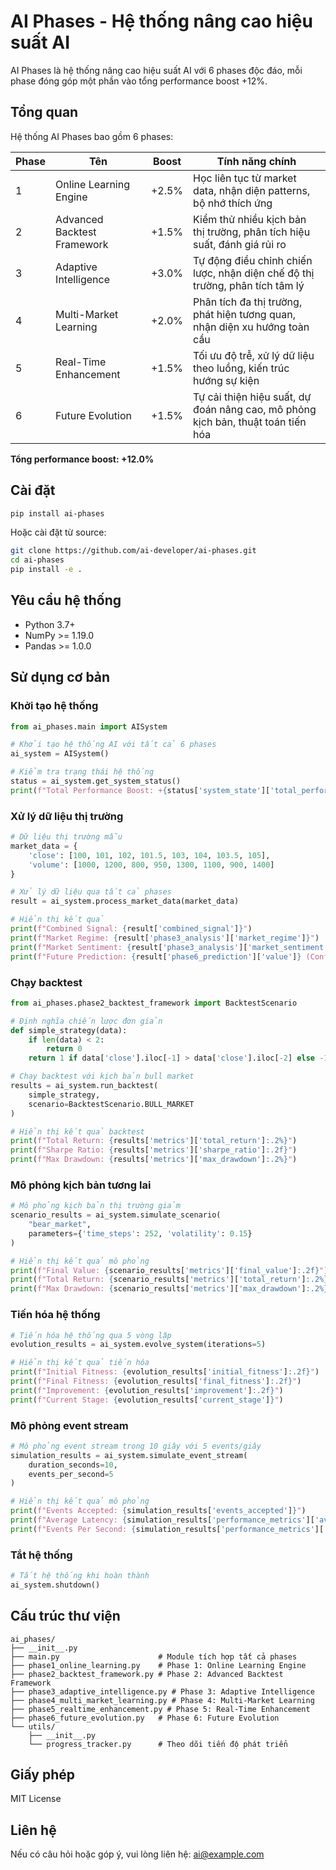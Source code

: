 # AI Phases - Hệ thống nâng cao hiệu suất AI

AI Phases là hệ thống nâng cao hiệu suất AI với 6 phases độc đáo, mỗi phase đóng góp một phần vào tổng performance boost +12%.

## Tổng quan

Hệ thống AI Phases bao gồm 6 phases:

| Phase | Tên | Boost | Tính năng chính |
|-------|-----|-------|-----------------|
| 1 | Online Learning Engine | +2.5% | Học liên tục từ market data, nhận diện patterns, bộ nhớ thích ứng |
| 2 | Advanced Backtest Framework | +1.5% | Kiểm thử nhiều kịch bản thị trường, phân tích hiệu suất, đánh giá rủi ro |
| 3 | Adaptive Intelligence | +3.0% | Tự động điều chỉnh chiến lược, nhận diện chế độ thị trường, phân tích tâm lý |
| 4 | Multi-Market Learning | +2.0% | Phân tích đa thị trường, phát hiện tương quan, nhận diện xu hướng toàn cầu |
| 5 | Real-Time Enhancement | +1.5% | Tối ưu độ trễ, xử lý dữ liệu theo luồng, kiến trúc hướng sự kiện |
| 6 | Future Evolution | +1.5% | Tự cải thiện hiệu suất, dự đoán nâng cao, mô phỏng kịch bản, thuật toán tiến hóa |

**Tổng performance boost: +12.0%**

## Cài đặt

```bash
pip install ai-phases
```

Hoặc cài đặt từ source:

```bash
git clone https://github.com/ai-developer/ai-phases.git
cd ai-phases
pip install -e .
```

## Yêu cầu hệ thống

- Python 3.7+
- NumPy >= 1.19.0
- Pandas >= 1.0.0

## Sử dụng cơ bản

### Khởi tạo hệ thống

```python
from ai_phases.main import AISystem

# Khởi tạo hệ thống AI với tất cả 6 phases
ai_system = AISystem()

# Kiểm tra trạng thái hệ thống
status = ai_system.get_system_status()
print(f"Total Performance Boost: +{status['system_state']['total_performance_boost']}%")
```

### Xử lý dữ liệu thị trường

```python
# Dữ liệu thị trường mẫu
market_data = {
    'close': [100, 101, 102, 101.5, 103, 104, 103.5, 105],
    'volume': [1000, 1200, 800, 950, 1300, 1100, 900, 1400]
}

# Xử lý dữ liệu qua tất cả phases
result = ai_system.process_market_data(market_data)

# Hiển thị kết quả
print(f"Combined Signal: {result['combined_signal']}")
print(f"Market Regime: {result['phase3_analysis']['market_regime']}")
print(f"Market Sentiment: {result['phase3_analysis']['market_sentiment']}")
print(f"Future Prediction: {result['phase6_prediction']['value']} (Confidence: {result['phase6_prediction']['confidence']})")
```

### Chạy backtest

```python
from ai_phases.phase2_backtest_framework import BacktestScenario

# Định nghĩa chiến lược đơn giản
def simple_strategy(data):
    if len(data) < 2:
        return 0
    return 1 if data['close'].iloc[-1] > data['close'].iloc[-2] else -1

# Chạy backtest với kịch bản bull market
results = ai_system.run_backtest(
    simple_strategy, 
    scenario=BacktestScenario.BULL_MARKET
)

# Hiển thị kết quả backtest
print(f"Total Return: {results['metrics']['total_return']:.2%}")
print(f"Sharpe Ratio: {results['metrics']['sharpe_ratio']:.2f}")
print(f"Max Drawdown: {results['metrics']['max_drawdown']:.2%}")
```

### Mô phỏng kịch bản tương lai

```python
# Mô phỏng kịch bản thị trường giảm
scenario_results = ai_system.simulate_scenario(
    "bear_market", 
    parameters={'time_steps': 252, 'volatility': 0.15}
)

# Hiển thị kết quả mô phỏng
print(f"Final Value: {scenario_results['metrics']['final_value']:.2f}")
print(f"Total Return: {scenario_results['metrics']['total_return']:.2%}")
print(f"Max Drawdown: {scenario_results['metrics']['max_drawdown']:.2%}")
```

### Tiến hóa hệ thống

```python
# Tiến hóa hệ thống qua 5 vòng lặp
evolution_results = ai_system.evolve_system(iterations=5)

# Hiển thị kết quả tiến hóa
print(f"Initial Fitness: {evolution_results['initial_fitness']:.2f}")
print(f"Final Fitness: {evolution_results['final_fitness']:.2f}")
print(f"Improvement: {evolution_results['improvement']:.2f}")
print(f"Current Stage: {evolution_results['current_stage']}")
```

### Mô phỏng event stream

```python
# Mô phỏng event stream trong 10 giây với 5 events/giây
simulation_results = ai_system.simulate_event_stream(
    duration_seconds=10,
    events_per_second=5
)

# Hiển thị kết quả mô phỏng
print(f"Events Accepted: {simulation_results['events_accepted']}")
print(f"Average Latency: {simulation_results['performance_metrics']['average_latency_ms']:.2f} ms")
print(f"Events Per Second: {simulation_results['performance_metrics']['events_per_second']:.2f}")
```

### Tắt hệ thống

```python
# Tắt hệ thống khi hoàn thành
ai_system.shutdown()
```

## Cấu trúc thư viện

```
ai_phases/
├── __init__.py
├── main.py                      # Module tích hợp tất cả phases
├── phase1_online_learning.py    # Phase 1: Online Learning Engine
├── phase2_backtest_framework.py # Phase 2: Advanced Backtest Framework
├── phase3_adaptive_intelligence.py # Phase 3: Adaptive Intelligence
├── phase4_multi_market_learning.py # Phase 4: Multi-Market Learning
├── phase5_realtime_enhancement.py # Phase 5: Real-Time Enhancement
├── phase6_future_evolution.py   # Phase 6: Future Evolution
└── utils/
    ├── __init__.py
    └── progress_tracker.py      # Theo dõi tiến độ phát triển
```

## Giấy phép

MIT License

## Liên hệ

Nếu có câu hỏi hoặc góp ý, vui lòng liên hệ: ai@example.com 